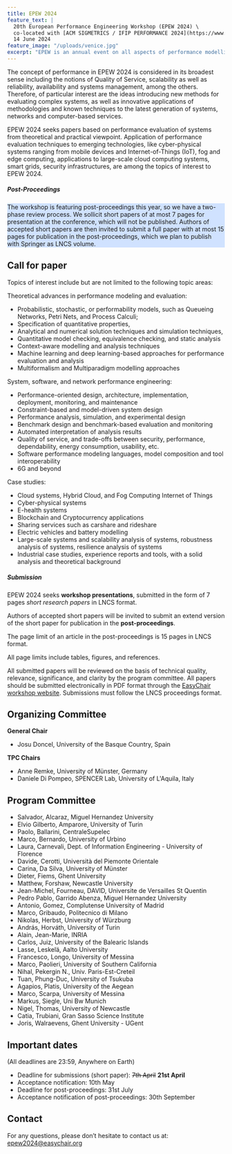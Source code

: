 ```yaml
---
title: EPEW 2024
feature_text: |
  20th European Performance Engineering Workshop (EPEW 2024) \
  co-located with [ACM SIGMETRICS / IFIP PERFORMANCE 2024](https://www.sigmetrics.org/sigmetrics2024/) \
  14 June 2024
feature_image: "/uploads/venice.jpg"
excerpt: "EPEW is an annual event on all aspects of performance modelling and analysis."
---
```


The concept of performance in EPEW 2024 is considered in its broadest sense including the notions of Quality of Service, scalability as well as reliability, availability and systems management, among the others. Therefore, of particular interest are the ideas introducing new methods for evaluating complex systems, as well as innovative applications of methodologies and known techniques to the latest generation of systems, networks and computer-based services. 

EPEW 2024 seeks papers based on performance evaluation of systems from theoretical and practical viewpoint. Application of performance evaluation techniques to emerging technologies, like cyber-physical systems ranging from mobile devices and Internet-of-Things (IoT), fog and edge computing, applications to large-scale cloud computing systems, smart grids, security infrastructures, are among the topics of interest to EPEW 2024.

##### Post-Proceedings
<p style="background-color: #d0e2ff">
The workshop is featuring post-proceedings this year, so we have a two-phase review process.
We sollicit short papers of at most 7 pages for presentation at the conference, which will not be published.
Authors of accepted short papers are then invited to submit a full paper with at most 15 pages for publication in the post-proceedings, which we plan to publish with  Springer as LNCS volume.
</p>

## Call for paper

Topics of interest include but are not limited to the following topic areas:

Theoretical advances in performance modeling and evaluation:

  - Probabilistic, stochastic, or performability models, such as Queueing Networks, Petri Nets, and Process Calculi;
  - Specification of quantitative properties,
  - Analytical and numerical solution techniques and simulation techniques,
  - Quantitative model checking, equivalence checking, and static analysis
  - Context-aware modelling and analysis techniques
  - Machine learning and deep learning-based approaches for performance evaluation and analysis
  - Multiformalism and Multiparadigm modelling approaches

 

System, software, and network performance engineering:

  - Performance-oriented design, architecture, implementation, deployment, monitoring, and maintenance
  - Constraint-based and model-driven system design
  - Performance analysis, simulation, and experimental design
  - Benchmark design and benchmark-based evaluation and monitoring
  - Automated interpretation of analysis results
  - Quality of service, and trade-offs between security, performance, dependability, energy consumption, usability, etc.
  - Software performance modeling languages, model composition and tool interoperability
  - 6G and beyond


Case studies:

  - Cloud systems, Hybrid Cloud, and Fog Computing Internet of Things
  - Cyber-physical systems
  - E-health systems
  - Blockchain and Cryptocurrency applications
  - Sharing services such as carshare and rideshare
  - Electric vehicles and battery modelling
  - Large-scale systems and scalability analysis of systems, robustness analysis of systems, resilience analysis of systems
  - Industrial case studies, experience reports and tools, with a solid analysis and theoretical background


##### Submission

EPEW 2024 seeks __workshop presentations__, submitted in the form of 7 pages _short research papers_ in LNCS format. 

Authors of accepted short papers will be invited to submit an extend version of the short paper for publication in the __post-proceedings__.

The page limit of an article in the post-proceedings is 15 pages in LNCS format.

All page limits include tables, figures, and references.

All submitted papers will be reviewed on the basis of technical quality, relevance, significance, and clarity by the program committee. 
All papers should be submitted electronically in PDF format through the [EasyChair workshop website](https://easychair.org/my/conference?conf=epew2024).
Submissions must follow the LNCS proceedings format.

## Organizing Committee

__General Chair__

 * Josu Doncel, University of the Basque Country, Spain

__TPC Chairs__
 
 * Anne Remke, University of Münster, Germany
 * Daniele Di Pompeo, SPENCER Lab, University of L'Aquila, Italy

## Program Committee

 * Salvador, Alcaraz, Miguel Hernandez University                                      
 * Elvio Gilberto, Amparore, University of Turin
 * Paolo, Ballarini, CentraleSupelec
 * Marco, Bernardo, University of Urbino
 * Laura, Carnevali, Dept. of Information Engineering - University of Florence
 * Davide, Cerotti, Università del Piemonte Orientale
 * Carina, Da Silva, University of Münster
 * Dieter, Fiems, Ghent University
 * Matthew, Forshaw, Newcastle University
 * Jean-Michel, Fourneau, DAVID, Universite de Versailles St Quentin
 * Pedro Pablo, Garrido Abenza, Miguel Hernandez University
 * Antonio, Gomez, Complutense University of Madrid
 * Marco, Gribaudo, Politecnico di Milano
 * Nikolas, Herbst, University of Würzburg
 * András, Horváth, University of Turin
 * Alain, Jean-Marie, INRIA
 * Carlos, Juiz, University of the Balearic Islands
 * Lasse, Leskelä, Aalto University
 * Francesco, Longo, University of Messina
 * Marco, Paolieri, University of Southern California
 * Nihal, Pekergin N., Univ. Paris-Est-Creteil
 * Tuan, Phung-Duc, University of Tsukuba
 * Agapios, Platis, University of the Aegean
 * Marco, Scarpa, University of Messina
 * Markus, Siegle, Uni Bw Munich
 * Nigel, Thomas, University of Newcastle
 * Catia, Trubiani, Gran Sasso Science Institute
 * Joris, Walraevens, Ghent University - UGent

## Important dates
(All deadlines are 23:59, Anywhere on Earth)

 * Deadline for submissions (short paper): ~~7th April~~  __21st April__
 * Acceptance notification:  10th May
 * Deadline for post-proceedings: 31st July
 * Acceptance notification of post-proceedings: 30th September

## Contact
For any questions, please don’t hesitate to contact us at: [epew2024@easychair.org](epew2024@easychair.org)


